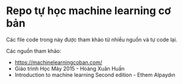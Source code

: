# Repo tự học machine learning cơ bản

Các file code trong này được tham khảo từ nhiều nguồn và tự code lại.

Các nguồn tham khảo:
- https://machinelearningcoban.com/
- Giáo trình Học Máy 2015 - Hoàng Xuân Huấn
- Introduction to machine learning Second edition - Ethem Alpaydın

